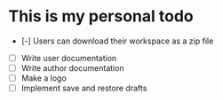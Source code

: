 # This is my personal todo
- [-] Users can download their workspace as a zip file
- [ ] Write user documentation
- [ ] Write author documentation
- [ ] Make a logo
- [ ] Implement save and restore drafts